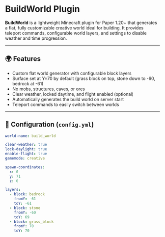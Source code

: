 # BuildWorld Plugin

**BuildWorld** is a lightweight Minecraft plugin for Paper 1.20+ that generates a flat, fully customizable creative world ideal for building. It provides teleport commands, configurable world layers, and settings to disable weather and time progression.

---

## 🌍 Features

- Custom flat world generator with configurable block layers
- Surface set at Y=70 by default (grass block on top, stone down to -60, bedrock at -61)
- No mobs, structures, caves, or ores
- Clear weather, locked daytime, and flight enabled (optional)
- Automatically generates the build world on server start
- Teleport commands to easily switch between worlds

---

## 🔧 Configuration (`config.yml`)

```yaml
world-name: build_world

clear-weather: true
lock-daylight: true
enable-flight: true
gamemode: creative

spawn-coordinates:
  x: 0
  y: 71
  z: 0

layers:
  - block: bedrock
    fromY: -61
    toY: -61
  - block: stone
    fromY: -60
    toY: 69
  - block: grass_block
    fromY: 70
    toY: 70
